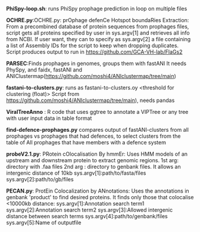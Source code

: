 **PhiSpy-loop.sh**: runs PhiSpy prophage prediction in loop on multiple files

**OCHRE.py**:OCHRE.py: prOphage defenCe Hotspot boundaRies Extraction: From a precombined database of protein sequences from prophages files, script gets all proteins specified by user in sys.argv[1] and retrieves all info from NCBI. If user want, they can to specify as sys.argv[2] a file containing a list of Assembly IDs for the script to keep when dropping duplicates. Script produces output to run in https://github.com/GCA-VH-lab/FlaGs2

**PARSEC**:Finds prophages in genomes, groups them with fastANI It needs PhySpy, and faidx, fastANI and ANIClustermap(https://github.com/moshi4/ANIclustermap/tree/main)

**fastani-to-clusters.py**: runs as fastani-to-clusters.oy <threshold for clustering (float)> Script from https://github.com/moshi4/ANIclustermap/tree/main), needs pandas


**ViralTreeAnno** : R code that uses ggtree to annotate a VIPTree or any tree with user input data in table format

**find-defence-prophages.py** compares output of fastANI-clusters from all prophages vs prophages that had defences, to select clusters from the table of All prophages that have members with a defence system

**probeV2.1.py**: PRotein cOlocalisation By hmmEr: Uses HMM models of an upstream and downstream protein to extract genomic regions. 1st arg: directory with .faa files 2nd arg : directory to genbank files. It allows an intergenic distance of 10kb
sys.argv[1]:path/to/fasta/files
sys.argv[2]:path/to/gb/files

**PECAN.py**: ProtEin Colocalization by ANnotations: Uses the annotations in genbank 'product' to find desired proteins. It finds only those that colocalise <10000kb distance:
sys.argv[1]:Annotation search term1
sys.argv[2]:Annotation search term2
sys.argv[3]:Allowed intergenic distance between search terms
sys.argv[4]:path/to/genbank/files
sys.argv[5]:Name of outputfile
